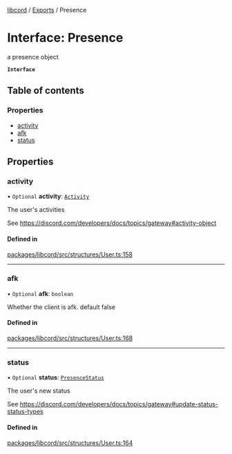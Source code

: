 [libcord](../README.md) / [Exports](../modules.md) / Presence

# Interface: Presence

a presence object

**`Interface`**

## Table of contents

### Properties

- [activity](Presence.md#activity)
- [afk](Presence.md#afk)
- [status](Presence.md#status)

## Properties

### activity

• `Optional` **activity**: [`Activity`](Activity.md)

The user's activities

See https://discord.com/developers/docs/topics/gateway#activity-object

#### Defined in

[packages/libcord/src/structures/User.ts:158](https://github.com/Libcord/libcord/blob/d0e0b8c/packages/libcord/src/structures/User.ts#L158)

___

### afk

• `Optional` **afk**: `boolean`

Whether the client is afk. default false

#### Defined in

[packages/libcord/src/structures/User.ts:168](https://github.com/Libcord/libcord/blob/d0e0b8c/packages/libcord/src/structures/User.ts#L168)

___

### status

• `Optional` **status**: [`PresenceStatus`](../modules.md#presencestatus)

The user's new status

See https://discord.com/developers/docs/topics/gateway#update-status-status-types

#### Defined in

[packages/libcord/src/structures/User.ts:164](https://github.com/Libcord/libcord/blob/d0e0b8c/packages/libcord/src/structures/User.ts#L164)
